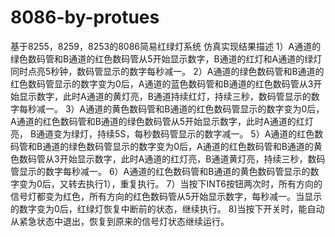 # 8086-by-protues
基于8255，8259，8253的8086简易红绿灯系统
仿真实现结果描述
1）A通道的绿色数码管和B通道的红色数码管从5开始显示数字，B通道的红灯和A通道的绿灯同时点亮5秒钟，数码管显示的数字每秒减一。
2）A通道的绿色数码管和B通道的红色数码管显示的数字变为0后，A通道的蓝色数码管和B通道的红色数码管从3开始显示数字，此时A通道的黄灯亮，B通道持续红灯，持续三秒，数码管显示的数字每秒减一。
3）A通道的黄色数码管和B通道的红色数码管显示的数字变为0后，A通道的红色数码管和B通道的绿色数码管从5开始显示数字，此时A通道的红灯亮， B通道变为绿灯，持续5S，每秒数码管显示的数字减一。
5）A通道的红色数码管和B通道的绿色数码管显示的数字变为0后，A通道的红色数码管和B通道的黄色数码管从3开始显示数字，此时A通道的红灯亮，B通道黄灯亮，持续三秒，数码管显示的数字每秒减一。
6）A通道的红色数码管和B通道的黄色数码管显示的数字变为0后，又转去执行1），重复执行。
7）当按下INT6按钮两次时，所有方向的信号灯都变为红色，所有方向的红色数码管从5开始显示数字，每秒减一。当显示的数字变为0后，红绿灯恢复中断前的状态，继续执行。
8)当按下开关时，能自动从紧急状态中退出，恢复到原来的信号灯状态继续运行。
